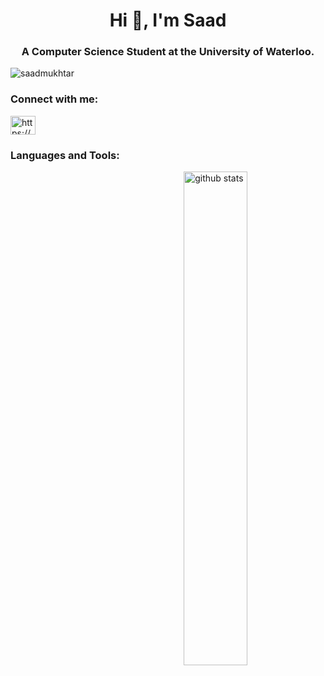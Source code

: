 <h1 align="center">Hi 👋, I'm Saad</h1>
<h3 align="center">A Computer Science Student at the University of Waterloo.</h3>

<p align="left"> <img src="https://komarev.com/ghpvc/?username=saadmukhtar&label=Profile%20views&color=0e75b6&style=flat" alt="saadmukhtar" /> </p>

<h3 align="left">Connect with me:</h3>
<p align="left">
<a href="https://www.linkedin.com/in/saadmukhtar416/" target="blank"><img align="center" src="https://cdn.jsdelivr.net/npm/simple-icons@3.0.1/icons/linkedin.svg" alt="https://www.linkedin.com/in/saadmukhtar416/" height="30" width="40" /></a>
</p>

<h3 align="left">Languages and Tools:</h3>


<img src="https://github-readme-stats.vercel.app/api?username={SaadMukhtar}&show_icons=true&theme=gotham" alt="github stats" width="45%" align="right"/>
